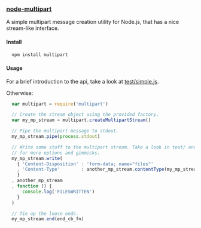 ### [node-multipart](https://github.com/tim-smart/node-multipart)

A simple multipart message creation utility for Node.js, that has a nice stream-like interface.

#### Install

```bash
  npm install multipart
```

#### Usage

For a brief introduction to the api, take a look at [test/simple.js](https://github.com/tim-smart/node-multipart/blob/master/test/simple.js).

Otherwise:

```javascript
  var multipart = require('multipart')

  // Create the stream object using the provided factory.
  var my_mp_stream = multipart.createMultipartStream()

  // Pipe the multipart message to stdout.
  my_mp_stream.pipe(process.stdout)

  // Write some stuff to the multipart stream. Take a look in test/ and index.js
  // for more options and gimmicks.
  my_mp_stream.write(
    { 'Content-Disposition' : 'form-data; name="files"'
    , 'Content-Type'        : another_mp_stream.contentType(my_mp_stream)
    }
  , another_mp_stream
  , function () {
      console.log('FILESWRITTEN')
    }
  )

  // Tie up the loose ends.
  my_mp_stream.end(end_cb_fn)
```
